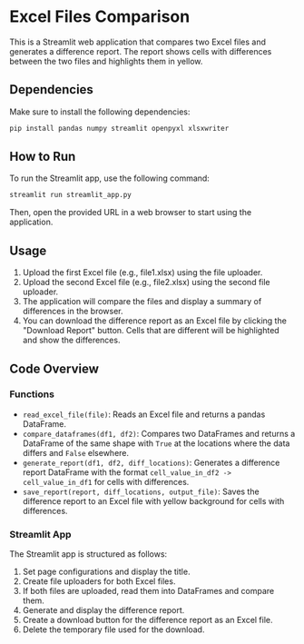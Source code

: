 # Excel Files Comparison

This is a Streamlit web application that compares two Excel files and generates a difference report. The report shows cells with differences between the two files and highlights them in yellow. 

## Dependencies

Make sure to install the following dependencies:

```bash
pip install pandas numpy streamlit openpyxl xlsxwriter
```

## How to Run

To run the Streamlit app, use the following command:

```bash
streamlit run streamlit_app.py
```

Then, open the provided URL in a web browser to start using the application.

## Usage

1. Upload the first Excel file (e.g., file1.xlsx) using the file uploader.
2. Upload the second Excel file (e.g., file2.xlsx) using the second file uploader.
3. The application will compare the files and display a summary of differences in the browser.
4. You can download the difference report as an Excel file by clicking the "Download Report" button. Cells that are different will be highlighted and show the differences.

## Code Overview

### Functions

- `read_excel_file(file)`: Reads an Excel file and returns a pandas DataFrame.
- `compare_dataframes(df1, df2)`: Compares two DataFrames and returns a DataFrame of the same shape with `True` at the locations where the data differs and `False` elsewhere.
- `generate_report(df1, df2, diff_locations)`: Generates a difference report DataFrame with the format `cell_value_in_df2 -> cell_value_in_df1` for cells with differences.
- `save_report(report, diff_locations, output_file)`: Saves the difference report to an Excel file with yellow background for cells with differences.

### Streamlit App

The Streamlit app is structured as follows:

1. Set page configurations and display the title.
2. Create file uploaders for both Excel files.
3. If both files are uploaded, read them into DataFrames and compare them.
4. Generate and display the difference report.
5. Create a download button for the difference report as an Excel file.
6. Delete the temporary file used for the download.